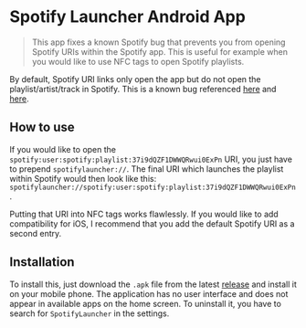 # Spotify Launcher Android App

> This app fixes a known Spotify bug that prevents you from opening Spotify URIs within the Spotify app. This is useful for example when you would like to use NFC tags to open Spotify playlists. 

By default, Spotify URI links only open the app but do not open the playlist/artist/track in Spotify. This is a known bug referenced [here](https://community.spotify.com/t5/Android/URI-and-NFC/td-p/4722563) and [here](https://community.spotify.com/t5/Android/Spotify-URI-and-NFC-can-they-work-together/td-p/4994996). 

## How to use

If you would like to open the `spotify:user:spotify:playlist:37i9dQZF1DWWQRwui0ExPn` URI, you just have to prepend `spotifylauncher://`. The final URI which launches the playlist within Spotify would then look like this: `spotifylauncher://spotify:user:spotify:playlist:37i9dQZF1DWWQRwui0ExPn`.

Putting that URI into NFC tags works flawlessly. If you would like to add compatibility for iOS, I recommend that you add the default Spotify URI as a second entry. 

## Installation

To install this, just download the `.apk` file from the latest [release](https://github.com/EricHier/spotify-launcher/releases) and install it on your mobile phone. The application has no user interface and does not appear in available apps on the home screen. To uninstall it, you have to search for `SpotifyLauncher` in the settings. 
